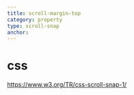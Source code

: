```yaml
---
title: scroll-margin-top
category: property
type: scroll-snap
anchor:
---
```


# css

<https://www.w3.org/TR/css-scroll-snap-1/>
